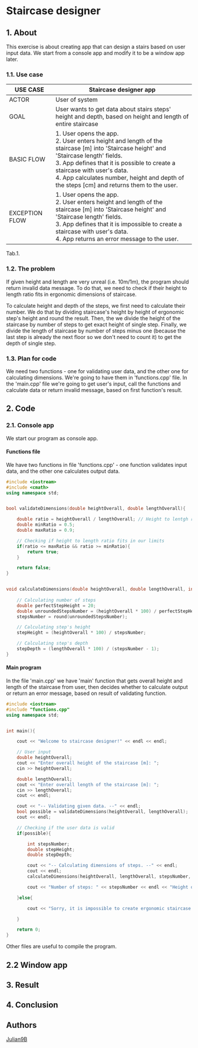 # Staircase designer

## 1. About

This exercise is about creating app that can design a stairs based on user input data. We start from a console app and modify it to be a window app later.

### 1.1. Use case

| USE CASE       | Staircase designer app |
| -------------- | ---------------------- |
| ACTOR          | User of system |
| GOAL           | User wants to get data about stairs steps' height and depth, based on height and length of entire staircase |
| BASIC FLOW     | 1. User opens the app. <br> 2. User enters height and length of the staircase [m] into 'Staircase height' and 'Staircase length' fields. <br> 3. App defines that it is possible to create a staircase with user's data. <br> 4. App calculates number, height and depth of the steps [cm] and returns them to the user. |
| EXCEPTION FLOW | 1. User opens the app. <br> 2. User enters height and length of the staircase [m] into 'Staircase height' and 'Staircase length' fields. <br> 3. App defines that it is impossible to create a staircase with user's data. <br> 4. App returns an error message to the user. |

Tab.1.

### 1.2. The problem

If given height and length are very unreal (i.e. 10m/1m), the program should return invalid data message. To do that, we need to check if their height to length ratio fits in ergonomic dimensions of staircase. 
 
To calculate height and depth of the steps, we first need to calculate their number. We do that by dividing staircase's height by height of ergonomic step's height and round the result. Then, the we divide the height of the staircase by number of steps to get exact height of single step. Finally, we divide the length of staircase by number of steps minus one (because the last step is already the next floor so we don't need to count it) to get the depth of single step.

### 1.3. Plan for code

We need two functions - one for validating user data, and the other one for calculating dimensions. We're going to have them in 'functions.cpp' file. In the 'main.cpp' file we're going to get user's input, call the functions and calculate data or return invalid message, based on first function's result.

## 2. Code

### 2.1. Console app

We start our program as console app.

#### Functions file

We have two functions in file 'functions.cpp' - one function validates input data, and the other one calculates output data.

```cpp
#include <iostream>
#include <cmath>
using namespace std;


bool validateDimensions(double heightOverall, double lengthOverall){

	double ratio = heightOverall / lengthOverall; // Height to lentgh ratio
	double minRatio = 0.5;
	double maxRatio = 0.9;

	// Checking if height to length ratio fits in our limits
	if(ratio <= maxRatio && ratio >= minRatio){
		return true;
	}

	return false;
}


void calculateDimensions(double heightOverall, double lengthOverall, int& stepsNumber, double& stepHeight, double& stepDepth){
	
	// Calculating number of steps
	double perfectStepHeight = 20;
	double unroundedStepsNumber = (heightOverall * 100) / perfectStepHeight;
	stepsNumber = round(unroundedStepsNumber);

	// Calculating step's height
	stepHeight = (heightOverall * 100) / stepsNumber;

	// Calculating step's depth
	stepDepth = (lengthOverall * 100) / (stepsNumber - 1);
}
```

#### Main program
 
In the file 'main.cpp' we have 'main' function that gets overall height and length of the staircase from user, then decides whether to calculate output or return an error message, based on result of validating function.

```cpp
#include <iostream>
#include "functions.cpp"
using namespace std;


int main(){

	cout << "Welcome to staircase designer!" << endl << endl;

	// User input
	double heightOverall;
	cout << "Enter overall height of the staircase [m]: ";
	cin >> heightOverall;

	double lengthOverall;
	cout << "Enter overall length of the staircase [m]: ";
	cin >> lengthOverall;
	cout << endl;

	cout << "-- Validating given data. --" << endl;
	bool possible = validateDimensions(heightOverall, lengthOverall);
	cout << endl;

	// Checking if the user data is valid
	if(possible){

		int stepsNumber;
		double stepHeight;
		double stepDepth;

		cout << "-- Calculating dimensions of steps. --" << endl;
		cout << endl;
		calculateDimensions(heightOverall, lengthOverall, stepsNumber, stepHeight, stepDepth);

		cout << "Number of steps: " << stepsNumber << endl << "Height of each step: " << stepHeight << "cm" << endl << "Depth of each step: " << stepDepth << "cm" << endl << endl;

	}else{

		cout << "Sorry, it is impossible to create ergonomic staircase using dimensions given by you." << endl << endl;

	}

	return 0;
}
```

Other files are useful to compile the program.

## 2.2 Window app

## 3. Result

## 4. Conclusion

## Authors
[Julian9B](https://github.com/Julian9B)
